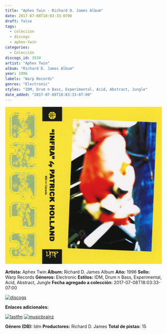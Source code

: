 ```yaml
---
title: "Aphex Twin - Richard D. James Album"
date: 2017-07-08T18:03:33-0700
draft: false
tags:
  - coleccion
  - discogs
  - aphex-twin
categories:
  - Colección
discogs_id: 3534
artist: "Aphex Twin"
album: "Richard D. James Album"
year: 1996
labels: "Warp Records"
genres: "Electronic"
styles: "IDM, Drum n Bass, Experimental, Acid, Abstract, Jungle"
date_added: "2017-07-08T18:03:33-07:00"
---
```


![cover](image.jpeg (Aphex Twin - Richard D. James Album))

**Artista:** Aphex Twin
**Álbum:** Richard D. James Album
**Año:** 1996
**Sello:** Warp Records
**Géneros:** Electronic
**Estilos:** IDM, Drum n Bass, Experimental, Acid, Abstract, Jungle
**Fecha agregado a colección:** 2017-07-08T18:03:33-07:00

[![discogs](../../links/svg/discogs.png (discogs))](https://api.discogs.com/releases/3534)


**Enlaces adicionales:**

[![lastfm](../../links/svg/lastfm.png (lastfm))](https://www.last.fm/music/Aphex+Twin/Richard+D.+James+Album)
[![musicbrainz](../../links/svg/musicbrainz.png (musicbrainz))](https://musicbrainz.org/release/26d1249c-4720-4114-835f-896bcabc17a8)

**Género (DB):** Idm
**Productores:** Richard D. James
**Total de pistas:** 15
